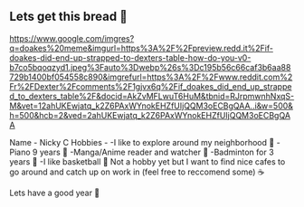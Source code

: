 ## Lets get this bread 🍞 

https://www.google.com/imgres?q=doakes%20meme&imgurl=https%3A%2F%2Fpreview.redd.it%2Fif-doakes-did-end-up-strapped-to-dexters-table-how-do-you-v0-b7co5bqoqzyd1.jpeg%3Fauto%3Dwebp%26s%3Dc195b56c66caf3b6aa88729b1400bf054558c890&imgrefurl=https%3A%2F%2Fwww.reddit.com%2Fr%2FDexter%2Fcomments%2F1gjvx6q%2Fif_doakes_did_end_up_strapped_to_dexters_table%2F&docid=AkZvMFLwuT6HuM&tbnid=RJrpmwnhNxqS-M&vet=12ahUKEwjatq_k2Z6PAxWYnokEHZfUIjQQM3oECBgQAA..i&w=500&h=500&hcb=2&ved=2ahUKEwjatq_k2Z6PAxWYnokEHZfUIjQQM3oECBgQAA

Name - Nicky C
Hobbies - 
-I like to explore around my neighborhood 🚶
-Piano 9 years 🎹
-Manga/Anime reader and watcher 👀
-Badminton for 3 years 🏸
-I like basketball 🏀
Not a hobby yet but I want to find nice cafes to go around and catch up on work in (feel free to reccomend some) ☕

Lets have a good year 📢
